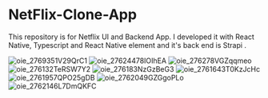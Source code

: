 # NetFlix-Clone-App
This repository is for Netflix UI and Backend App.
I developed it with React Native, Typescript and React Native element
and it's back end is Strapi .



![oie_2769351V29QrC1](https://user-images.githubusercontent.com/83859644/151296138-25e93004-1c3e-43fb-8f30-b9213176c85f.jpg)
![oie_27624478IOIhEA](https://user-images.githubusercontent.com/83859644/151296140-988d1e52-e318-42d9-a425-0ca8b8b7cbe0.jpg)
![oie_276278VGZqqmeo](https://user-images.githubusercontent.com/83859644/151297540-fab7254d-8bc2-4903-b13b-6cb47d9bfbb7.jpg)
![oie_276132TeRSW7Y2](https://user-images.githubusercontent.com/83859644/151296136-aafaf71e-760f-46d4-941c-ac8936b52739.jpg)
![oie_276183NzGzBeG3](https://user-images.githubusercontent.com/83859644/151297075-dba0ef35-4046-4e5f-a760-dea6fe5883f0.jpg)
![oie_2761643T0KzJcHc](https://user-images.githubusercontent.com/83859644/151297078-f93eda87-b826-489a-8104-9b6c1cfcb650.jpg)
![oie_2761957QPO25gDB](https://user-images.githubusercontent.com/83859644/151297079-7da32ad2-d1d1-4428-a39e-0101986e3639.jpg)
![oie_2762049GZGgoPLo](https://user-images.githubusercontent.com/83859644/151297081-82300570-73fd-426f-a699-e65772f27f0b.jpg)
![oie_2762146L7DmQKFC](https://user-images.githubusercontent.com/83859644/151297083-e5e0662c-ff14-4426-811c-22294eab7833.jpg)
